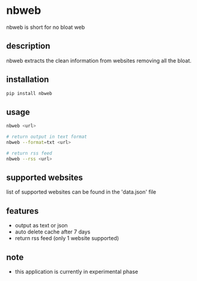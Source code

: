 # nbweb
nbweb is short for no bloat web

## description
nbweb extracts the clean information from websites removing all the bloat.

## installation
```sh
pip install nbweb
```

## usage
```sh
nbweb <url>

# return output in text format
nbweb --format=txt <url>

# return rss feed
nbweb --rss <url>
```

## supported websites
list of supported websites can be found in the 'data.json' file

## features
* output as text or json 
* auto delete cache after 7 days
* return rss feed (only 1 website supported)

## note
- this application is currently in experimental phase
